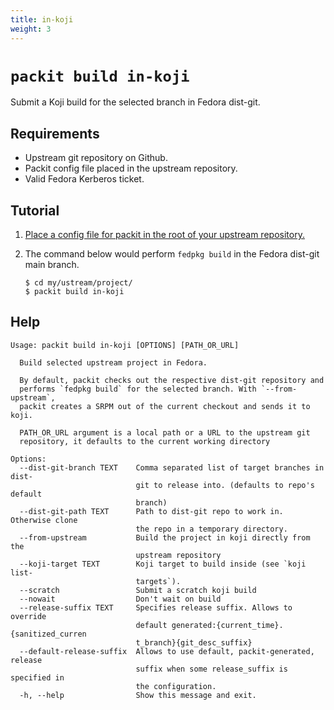 ```yaml
---
title: in-koji
weight: 3
---
```


# `packit build in-koji`

Submit a Koji build for the selected branch in Fedora dist-git.

## Requirements

* Upstream git repository on Github.
* Packit config file placed in the upstream repository.
* Valid Fedora Kerberos ticket.


## Tutorial

1. [Place a config file for packit in the root of your upstream repository.](/docs/configuration/)

2. The command below would perform `fedpkg build` in the Fedora dist-git main branch.
    ```
    $ cd my/ustream/project/
    $ packit build in-koji
    ```

## Help

    Usage: packit build in-koji [OPTIONS] [PATH_OR_URL]

      Build selected upstream project in Fedora.

      By default, packit checks out the respective dist-git repository and
      performs `fedpkg build` for the selected branch. With `--from-upstream`,
      packit creates a SRPM out of the current checkout and sends it to koji.

      PATH_OR_URL argument is a local path or a URL to the upstream git
      repository, it defaults to the current working directory

    Options:
      --dist-git-branch TEXT    Comma separated list of target branches in dist-
                                git to release into. (defaults to repo's default
                                branch)
      --dist-git-path TEXT      Path to dist-git repo to work in. Otherwise clone
                                the repo in a temporary directory.
      --from-upstream           Build the project in koji directly from the
                                upstream repository
      --koji-target TEXT        Koji target to build inside (see `koji list-
                                targets`).
      --scratch                 Submit a scratch koji build
      --nowait                  Don't wait on build
      --release-suffix TEXT     Specifies release suffix. Allows to override
                                default generated:{current_time}.{sanitized_curren
                                t_branch}{git_desc_suffix}
      --default-release-suffix  Allows to use default, packit-generated, release
                                suffix when some release_suffix is specified in
                                the configuration.
      -h, --help                Show this message and exit.
